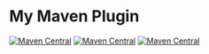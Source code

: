 # My Maven Plugin

[![Maven Central](https://maven-badges.herokuapp.com/maven-central/com.github.jiangxincode/simian-maven-plugin/badge.svg)](https://maven-badges.herokuapp.com/maven-central/com.github.jiangxincode/simian-maven-plugin)
[![Maven Central](https://maven-badges.herokuapp.com/maven-central/io.github.jiangxincode/fireline-maven-plugin/badge.svg)](https://maven-badges.herokuapp.com/maven-central/io.github.jiangxincode/fireline-maven-plugin)
[![Maven Central](https://maven-badges.herokuapp.com/maven-central/io.github.jiangxincode/jdepend-maven-plugin/badge.svg)](https://maven-badges.herokuapp.com/maven-central/io.github.jiangxincode/jdepend-maven-plugin)